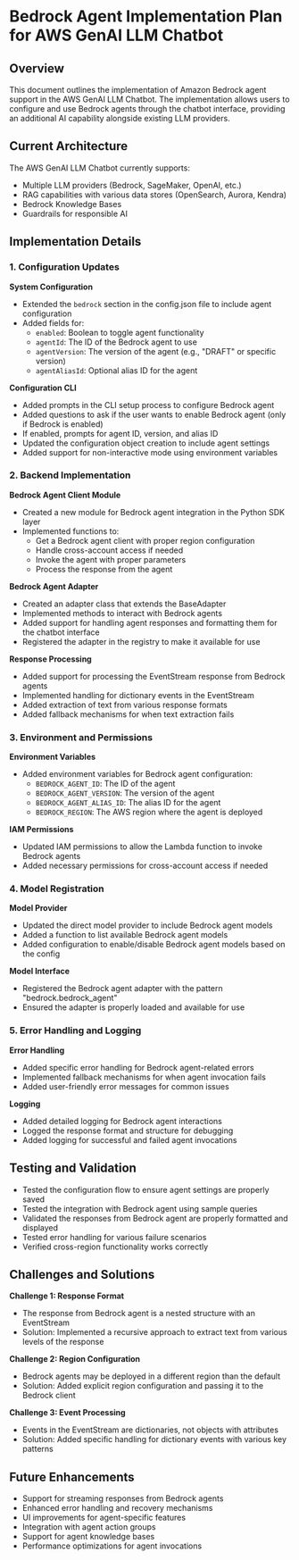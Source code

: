 # Bedrock Agent Implementation Plan for AWS GenAI LLM Chatbot

## Overview

This document outlines the implementation of Amazon Bedrock agent support in the AWS GenAI LLM Chatbot. The implementation allows users to configure and use Bedrock agents through the chatbot interface, providing an additional AI capability alongside existing LLM providers.

## Current Architecture

The AWS GenAI LLM Chatbot currently supports:
- Multiple LLM providers (Bedrock, SageMaker, OpenAI, etc.)
- RAG capabilities with various data stores (OpenSearch, Aurora, Kendra)
- Bedrock Knowledge Bases
- Guardrails for responsible AI

## Implementation Details

### 1. Configuration Updates

**System Configuration**
- Extended the `bedrock` section in the config.json file to include agent configuration
- Added fields for:
  - `enabled`: Boolean to toggle agent functionality
  - `agentId`: The ID of the Bedrock agent to use
  - `agentVersion`: The version of the agent (e.g., "DRAFT" or specific version)
  - `agentAliasId`: Optional alias ID for the agent

**Configuration CLI**
- Added prompts in the CLI setup process to configure Bedrock agent
- Added questions to ask if the user wants to enable Bedrock agent (only if Bedrock is enabled)
- If enabled, prompts for agent ID, version, and alias ID
- Updated the configuration object creation to include agent settings
- Added support for non-interactive mode using environment variables

### 2. Backend Implementation

**Bedrock Agent Client Module**
- Created a new module for Bedrock agent integration in the Python SDK layer
- Implemented functions to:
  - Get a Bedrock agent client with proper region configuration
  - Handle cross-account access if needed
  - Invoke the agent with proper parameters
  - Process the response from the agent

**Bedrock Agent Adapter**
- Created an adapter class that extends the BaseAdapter
- Implemented methods to interact with Bedrock agents
- Added support for handling agent responses and formatting them for the chatbot interface
- Registered the adapter in the registry to make it available for use

**Response Processing**
- Added support for processing the EventStream response from Bedrock agents
- Implemented handling for dictionary events in the EventStream
- Added extraction of text from various response formats
- Added fallback mechanisms for when text extraction fails

### 3. Environment and Permissions

**Environment Variables**
- Added environment variables for Bedrock agent configuration:
  - `BEDROCK_AGENT_ID`: The ID of the agent
  - `BEDROCK_AGENT_VERSION`: The version of the agent
  - `BEDROCK_AGENT_ALIAS_ID`: The alias ID for the agent
  - `BEDROCK_REGION`: The AWS region where the agent is deployed

**IAM Permissions**
- Updated IAM permissions to allow the Lambda function to invoke Bedrock agents
- Added necessary permissions for cross-account access if needed

### 4. Model Registration

**Model Provider**
- Updated the direct model provider to include Bedrock agent models
- Added a function to list available Bedrock agent models
- Added configuration to enable/disable Bedrock agent models based on the config

**Model Interface**
- Registered the Bedrock agent adapter with the pattern "bedrock.bedrock_agent"
- Ensured the adapter is properly loaded and available for use

### 5. Error Handling and Logging

**Error Handling**
- Added specific error handling for Bedrock agent-related errors
- Implemented fallback mechanisms for when agent invocation fails
- Added user-friendly error messages for common issues

**Logging**
- Added detailed logging for Bedrock agent interactions
- Logged the response format and structure for debugging
- Added logging for successful and failed agent invocations

## Testing and Validation

- Tested the configuration flow to ensure agent settings are properly saved
- Tested the integration with Bedrock agent using sample queries
- Validated the responses from Bedrock agent are properly formatted and displayed
- Tested error handling for various failure scenarios
- Verified cross-region functionality works correctly

## Challenges and Solutions

**Challenge 1: Response Format**
- The response from Bedrock agent is a nested structure with an EventStream
- Solution: Implemented a recursive approach to extract text from various levels of the response

**Challenge 2: Region Configuration**
- Bedrock agents may be deployed in a different region than the default
- Solution: Added explicit region configuration and passing it to the Bedrock client

**Challenge 3: Event Processing**
- Events in the EventStream are dictionaries, not objects with attributes
- Solution: Added specific handling for dictionary events with various key patterns

## Future Enhancements

- Support for streaming responses from Bedrock agents
- Enhanced error handling and recovery mechanisms
- UI improvements for agent-specific features
- Integration with agent action groups
- Support for agent knowledge bases
- Performance optimizations for agent invocations
